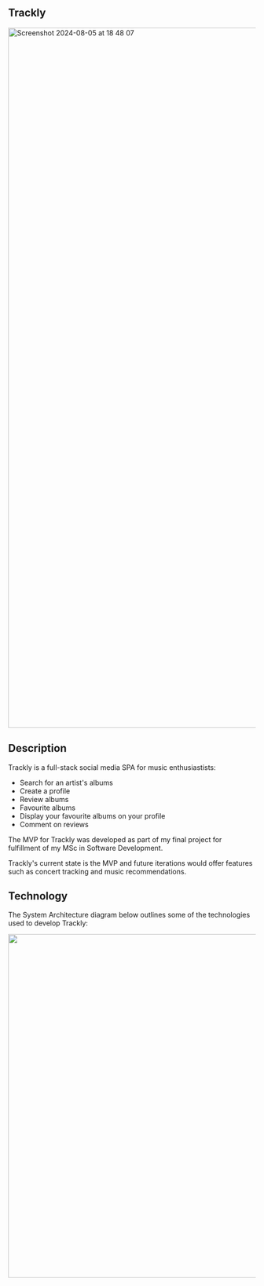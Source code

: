 ## Trackly
<img width="1426" alt="Screenshot 2024-08-05 at 18 48 07" src="https://github.com/user-attachments/assets/19d935f6-50e4-41bc-babb-1304f61822d3">


## Description
Trackly is a full-stack social media SPA for music enthusiastists:
- Search for an artist's albums
- Create a profile
- Review albums
- Favourite albums
- Display your favourite albums on your profile
- Comment on reviews
  
The MVP for Trackly was developed as part of my final project for fulfillment of my MSc in Software Development.

Trackly's current state is the MVP and future iterations would offer features such as concert tracking and music recommendations.


## Technology
The System Architecture diagram below outlines some of the technologies used to develop Trackly:

<img src="https://github.com/user-attachments/assets/c10fe586-9abb-4915-a983-56bc1507b00c" width="700">
